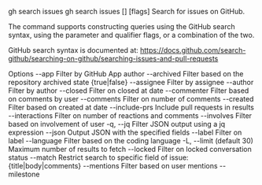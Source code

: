 gh search issues
gh search issues [<query>] [flags]
Search for issues on GitHub.

The command supports constructing queries using the GitHub search syntax, using the parameter and qualifier flags, or a combination of the two.

GitHub search syntax is documented at: https://docs.github.com/search-github/searching-on-github/searching-issues-and-pull-requests

Options
--app <string>
Filter by GitHub App author
--archived
Filter based on the repository archived state {true|false}
--assignee <string>
Filter by assignee
--author <string>
Filter by author
--closed <date>
Filter on closed at date
--commenter <user>
Filter based on comments by user
--comments <number>
Filter on number of comments
--created <date>
Filter based on created at date
--include-prs
Include pull requests in results
--interactions <number>
Filter on number of reactions and comments
--involves <user>
Filter based on involvement of user
-q, --jq <expression>
Filter JSON output using a jq expression
--json <fields>
Output JSON with the specified fields
--label <strings>
Filter on label
--language <string>
Filter based on the coding language
-L, --limit <int> (default 30)
Maximum number of results to fetch
--locked
Filter on locked conversation status
--match <strings>
Restrict search to specific field of issue: {title|body|comments}
--mentions <user>
Filter based on user mentions
--milestone <title>
Filter by milestone title
--no-assignee
Filter on missing assignee
--no-label
Filter on missing label
--no-milestone
Filter on missing milestone
--no-project
Filter on missing project
--order <string> (default "desc")
Order of results returned, ignored unless '--sort' flag is specified: {asc|desc}
--owner <strings>
Filter on repository owner
--project <owner/number>
Filter on project board owner/number
--reactions <number>
Filter on number of reactions
-R, --repo <strings>
Filter on repository
--sort <string> (default "best-match")
Sort fetched results: {comments|created|interactions|reactions|reactions-+1|reactions--1|reactions-heart|reactions-smile|reactions-tada|reactions-thinking_face|updated}
--state <string>
Filter based on state: {open|closed}
--team-mentions <string>
Filter based on team mentions
-t, --template <string>
Format JSON output using a Go template; see "gh help formatting"
--updated <date>
Filter on last updated at date
--visibility <strings>
Filter based on repository visibility: {public|private|internal}
-w, --web
Open the search query in the web browser
JSON Fields
assignees, author, authorAssociation, body, closedAt, commentsCount, createdAt, id, isLocked, isPullRequest, labels, number, repository, state, title, updatedAt, url

Examples
# Search issues matching set of keywords "readme" and "typo"
$ gh search issues readme typo

# Search issues matching phrase "broken feature"
$ gh search issues "broken feature"

# Search issues and pull requests in cli organization
$ gh search issues --include-prs --owner=cli

# Search open issues assigned to yourself
$ gh search issues --assignee=@me --state=open

# Search issues with numerous comments
$ gh search issues --comments=">100"

# Search issues without label "bug"
$ gh search issues -- -label:bug

# Search issues only from un-archived repositories (default is all repositories)
$ gh search issues --owner github --archived=false